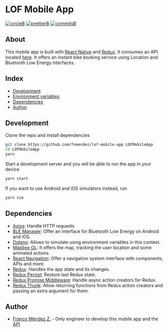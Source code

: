 # LOF Mobile App

[![circleB]][circleL]
[![prettierB]][prettierL]
[![commitsB]][commitsL]

## About

This mobile app is built with [React Native](https://facebook.github.io/react-native/) and [Redux](https://redux.js.org/). It consumes an API located [here](https://github.com/fnmendez/lof-api). It offers an instant bike booking service using Location and Bluetooth Low Energy interfaces.

## Index

- [Development](#development)
- [Environment variables](#environment-variables)
- [Dependencies](#dependencies)
- [Author](#author)

## Development

Clone the repo and install dependencies

```bash
git clone https://github.com/fnmendez/lof-mobile-app LOFMobileApp
cd LOFMobileApp
yarn
```

Start a development server and you will be able to run the app in your device

```bash
yarn start
```

If you want to use Android and iOS simulators instead, run

```sh
yarn sim
```

## Dependencies

- [Axios](https://github.com/axios/axios): Handle HTTP requests
- [BLE Manager](https://github.com/innoveit/react-native-ble-manager): Offer an interface for Bluetooth Low Energy on Android and iOS.
- [Dotenv](https://github.com/zetachang/react-native-dotenv): Allows to simulate using environment variables in this context.
- [Mapbox GL](https://github.com/mapbox/react-native-mapbox-gl): It offers the map, tracking the user location and some animated actions.
- [React Navigation](https://github.com/react-navigation/react-navigation): Offer a navigation system interface with components, APIs and more.
- [Redux](https://github.com/reduxjs/redux): Handles the app state and its changes.
- [Redux Persist](https://github.com/rt2zz/redux-persist): Restore last Redux state.
- [Redux Promise Middleware](https://github.com/pburtchaell/redux-promise-middleware): Handle async action creators for Redux.
- [Redux Thunk](https://github.com/reduxjs/redux-thunk): Allow returning functions from Redux action creators and passing an extra argument for them.

## Author

- [Franco Méndez Z.](https://github.com/fnmendez) - Only engineer to develop this mobile app and the [API](https://github.com/fnmendez/lof-api)

<!-- Badges -->

[commitsB]:https://img.shields.io/badge/commits-conventional%20-blue.svg
[commitsL]:https://conventionalcommits.org

[prettierB]:https://img.shields.io/badge/code%20style-prettier-orange.svg
[prettierL]:https://github.com/prettier/prettier

[circleB]:https://circleci.com/gh/fnmendez/lof-mobile-app/tree/master.svg?style=svg
[circleL]:https://circleci.com/gh/fnmendez/lof-mobile-app/tree/master
